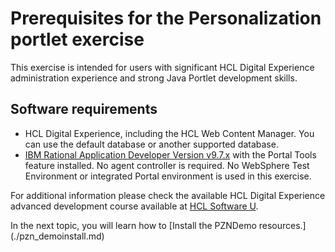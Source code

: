 # Prerequisites for the Personalization portlet exercise

This exercise is intended for users with significant HCL Digital Experience administration experience and strong Java Portlet development skills.

## Software requirements

- HCL Digital Experience, including the HCL Web Content Manager. You can use the default database or another supported database.
- [IBM Rational Application Developer Version v9.7.x](https://www.ibm.com/support/pages/rational-application-developer-websphere-software-97) with the Portal Tools feature installed. No agent controller is required. No WebSphere Test Environment or integrated Portal environment is used in this exercise. 

For additional information please check the available HCL Digital Experience advanced development course available at [HCL Software U](https://hclsoftwareu.hcltechsw.com/).  

In the next topic, you will learn how to [Install the PZNDemo resources.] (./pzn_demoinstall.md)
